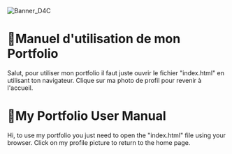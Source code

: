 ![Banner_D4C](https://user-images.githubusercontent.com/90670714/133913248-9d7d6515-4c9b-403d-ac9f-223f5754d465.png)

# 📑Manuel d'utilisation de mon Portfolio

Salut, pour utiliser mon portfolio il faut juste ouvrir le fichier "index.html" en utilisant ton navigateur. 
Clique sur ma photo de profil pour revenir à l'accueil.

# 📑My Portfolio User Manual

Hi, to use my portfolio you just need to open the "index.html" file using your browser. 
Click on my profile picture to return to the home page.
